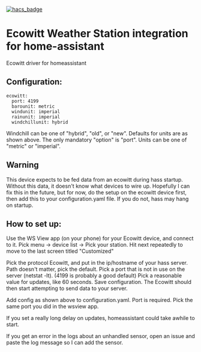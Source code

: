 [![hacs_badge](https://img.shields.io/badge/HACS-Default-orange.svg)](https://github.com/custom-components/hacs)

# Ecowitt Weather Station integration for home-assistant
Ecowitt driver for homeassistant

## Configuration:

    ecowitt:
      port: 4199
      barounit: metric
      windunit: imperial
      rainunit: imperial
      windchillunit: hybrid

Windchill can be one of "hybrid", "old", or "new".  Defaults for units are
as shown above.  The only mandatory "option" is "port".  Units can be one of
"metric" or "imperial".

## Warning

This device expects to be fed data from an ecowitt during hass startup.
Without this data, it doesn't know what devices to wire up.
Hopefully I can fix this in the future, but for now, do the setup on the
ecowitt device first, then add this to your configuration.yaml file.
If you do not, hass may hang on startup.

## How to set up:

Use the WS View app (on your phone) for your Ecowitt device, and connect to it.
Pick menu -> device list -> Pick your station.
Hit next repeatedly to move to the last screen titled "Customized"

Pick the protocol Ecowitt, and put in the ip/hostname of your hass server.
Path doesn't matter, pick the default.
Pick a port that is not in use on the server (netstat -lt). 
(4199 is probably a good default)
Pick a reasonable value for updates, like 60 seconds.
Save configuration.  The Ecowitt should then start attempting to send data
to your server.

Add config as shown above to configuration.yaml.  Port is required.
Pick the same port you did in the wsview app.

If you set a really long delay on updates, homeassistant could take awhile to
start.

If you get an error in the logs about an unhandled sensor, open an issue and
paste the log message so I can add the sensor.
